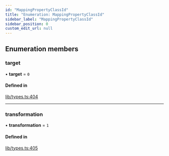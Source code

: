 ```yaml
---
id: "MappingPropertyClassId"
title: "Enumeration: MappingPropertyClassId"
sidebar_label: "MappingPropertyClassId"
sidebar_position: 0
custom_edit_url: null
---
```


## Enumeration members

### target

• **target** = `0`

#### Defined in

[lib/types.ts:404](https://github.com/nartc/mapper/blob/ed14722/packages/core/src/lib/types.ts#L404)

___

### transformation

• **transformation** = `1`

#### Defined in

[lib/types.ts:405](https://github.com/nartc/mapper/blob/ed14722/packages/core/src/lib/types.ts#L405)
